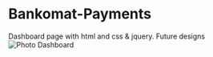 # Bankomat-Payments
Dashboard page with html and css &amp; jquery. Future designs
![Photo Dashboard](https://cdn.dribbble.com/users/774375/screenshots/11578712/media/41da36c767f5df084d5f985cab29c8a1.png)
